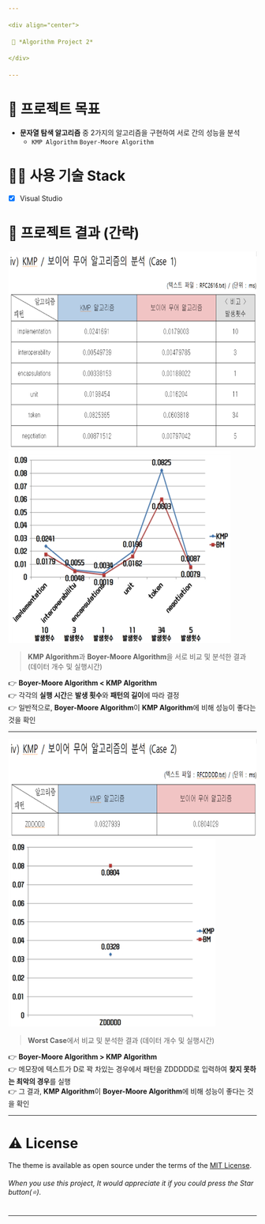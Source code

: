 ```yaml
---

<div align="center">

 💜 *Algorithm Project 2*

</div>

---
```


# 🧐 프로젝트 목표
- **문자열 탐색 알고리즘** 중 2가지의 알고리즘을 구현하여 서로 간의 성능을 분석  
  - `KMP Algorithm` `Boyer-Moore Algorithm`  

# 👨‍💻 사용 기술 Stack
- [x] Visual Studio  

# 💛 프로젝트 결과 (간략)
<img src="/image/d1.png" width="700px" height="400px" alt="BlockDiagram"></img><br/>
<img src="/image/d2.png" width="450px" height="390px" alt="BlockDiagram"></img><br/>
> **KMP Algorithm**과 **Boyer-Moore Algorithm**을 서로 비교 및 분석한 결과 (데이터 개수 및 실행시간)  

👉 **Boyer-Moore Algorithm < KMP Algorithm**  
👉 각각의 **실행 시간**은 **발생 횟수**와 **패턴의 길이**에 따라 결정  
👉 일반적으로, **Boyer-Moore Algorithm**이 **KMP Algorithm**에 비해 성능이 좋다는 것을 확인  

---

<img src="/image/d3.png" width="700px" height="200px" alt="BlockDiagram"></img><br/>
<img src="/image/d4.png" width="420px" height="380px" alt="BlockDiagram"></img><br/>
> **Worst Case**에서 비교 및 분석한 결과 (데이터 개수 및 실행시간)  


👉 **Boyer-Moore Algorithm > KMP Algorithm**  
👉 메모장에 텍스트가 D로 꽉 차있는 경우에서 패턴을 ZDDDDD로 입력하여 **찾지 못하는 최악의 경우**를 실행  
👉 그 결과, **KMP Algorithm**이 **Boyer-Moore Algorithm**에 비해 성능이 좋다는 것을 확인  

---

# ⚠️ License
The theme is available as open source under the terms of the [MIT License](https://github.com/DCherish/Proj_Algorithm_2/blob/master/LICENSE).  
###### *When you use this project, It would appreciate it if you could press the Star button*(⭐).

---
